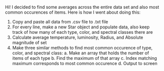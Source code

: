 Hi! I decided to find some averages across the entire data set and also most common occurences of items. Here is how I went about doing this:
1. Copy and paste all data from .csv file to .txt file
2. For every line, make a new Star object and populate data, also keep track of how many of each type, color, and spectral classes there are
3. Calculate average temperature, luminosity, Radius, and Absolute magnitude of set
4. Make three similar methods to find most common occurence of type, color, and spectral class:
  a. Make an array that holds the number of items of each type
  b. Find the maximum of that array
  c. Index matching maximum corresponds to most common occurence
  d. Output to screen
